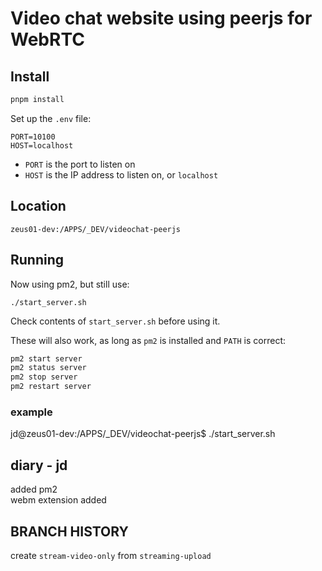 # Video chat website using peerjs for WebRTC

## Install

```bash
pnpm install
```

Set up the `.env` file:

```
PORT=10100
HOST=localhost
```

- `PORT` is the port to listen on
- `HOST` is the IP address to listen on, or `localhost`

## Location
`zeus01-dev:/APPS/_DEV/videochat-peerjs`

## Running
Now using pm2, but still use:

```
./start_server.sh
```

Check contents of `start_server.sh` before using it.  

These will also work, as long as `pm2` is installed and `PATH` is correct:

```bash
pm2 start server
pm2 status server
pm2 stop server
pm2 restart server
```
### example 
jd@zeus01-dev:/APPS/_DEV/videochat-peerjs$ ./start_server.sh


## diary - jd
added pm2  
webm extension added

## BRANCH HISTORY
create `stream-video-only` from `streaming-upload`
